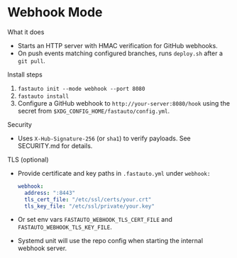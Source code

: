 Webhook Mode
============

What it does
- Starts an HTTP server with HMAC verification for GitHub webhooks.
- On push events matching configured branches, runs `deploy.sh` after a `git pull`.

Install steps
1. `fastauto init --mode webhook --port 8080`
2. `fastauto install`
3. Configure a GitHub webhook to `http://your-server:8080/hook` using the secret from `$XDG_CONFIG_HOME/fastauto/config.yml`.

Security
- Uses `X-Hub-Signature-256` (or `sha1`) to verify payloads. See SECURITY.md for details.

TLS (optional)
- Provide certificate and key paths in `.fastauto.yml` under `webhook:`

  ```yaml
  webhook:
    address: ":8443"
    tls_cert_file: "/etc/ssl/certs/your.crt"
    tls_key_file: "/etc/ssl/private/your.key"
  ```

- Or set env vars `FASTAUTO_WEBHOOK_TLS_CERT_FILE` and `FASTAUTO_WEBHOOK_TLS_KEY_FILE`.
- Systemd unit will use the repo config when starting the internal webhook server.
